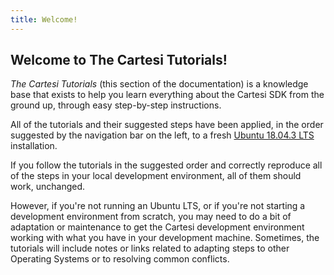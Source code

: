 ```yaml
---
title: Welcome!
---
```


## Welcome to The Cartesi Tutorials!

*The Cartesi Tutorials* (this section of the documentation) is a knowledge base that exists to help you learn everything about the Cartesi SDK from the ground up, through easy step-by-step instructions.

All of the tutorials and their suggested steps have been applied, in the order suggested by the navigation bar on the left, to a fresh [Ubuntu 18.04.3 LTS](http://releases.ubuntu.com/18.04/) installation.

If you follow the tutorials in the suggested order and correctly reproduce all of the steps in your local development environment, all of them should work, unchanged.

However, if you're not running an Ubuntu LTS, or if you're not starting a development environment from scratch, you may need to do a bit of adaptation or maintenance to get the Cartesi development environment working with what you have in your development machine. Sometimes, the tutorials will include notes or links related to adapting steps to other Operating Systems or to resolving common conflicts.




